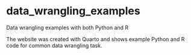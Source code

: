 # data_wrangling_examples
Data wrangling examples with both Python and R

The website was created with Quarto and shows example Python and R code for common data wrangling task.

